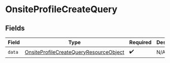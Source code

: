 # OnsiteProfileCreateQuery


## Fields

| Field                                                                                                       | Type                                                                                                        | Required                                                                                                    | Description                                                                                                 |
| ----------------------------------------------------------------------------------------------------------- | ----------------------------------------------------------------------------------------------------------- | ----------------------------------------------------------------------------------------------------------- | ----------------------------------------------------------------------------------------------------------- |
| `data`                                                                                                      | [OnsiteProfileCreateQueryResourceObject](../../models/components/OnsiteProfileCreateQueryResourceObject.md) | :heavy_check_mark:                                                                                          | N/A                                                                                                         |